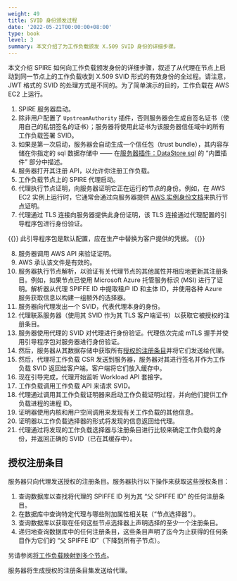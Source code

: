 ```yaml
---
weight: 49
title: SVID 身份颁发过程
date: '2022-05-21T00:00:00+08:00'
type: book
level: 3
summary: 本文介绍了为工作负载颁发 X.509 SVID 身份的详细步骤。
---
```


本文介绍 SPIRE 如何向工作负载颁发身份的详细步骤，叙述了从代理在节点上启动到同一节点上的工作负载收到 X.509 SVID 形式的有效身份的全过程。请注意，JWT 格式的 SVID 的处理方式是不同的。为了简单演示的目的，工作负载在 AWS EC2 上运行。

1. SPIRE 服务器启动。
2. 除非用户配置了 `UpstreamAuthority` 插件，否则服务器会生成自签名证书（使用自己的私钥签名的证书）；服务器将使用此证书为该服务器信任域中的所有工作负载签署 SVID。
3. 如果是第一次启动，服务器会自动生成一个信任包（trust bundle），其内容存储在你指定的 sql 数据存储中 —— 在[服务器插件：DataStore sql](https://github.com/spiffe/spire/blob/v1.3.0/doc/plugin_server_datastore_sql.md) 的 “内置插件” 部分中描述。
4. 服务器打开其注册 API，以允许你注册工作负载。
5. 工作负载节点上的 SPIRE 代理启动。
6. 代理执行节点证明，向服务器证明它正在运行的节点的身份。例如，在 AWS EC2 实例上运行时，它通常会通过向服务器提供 [AWS 实例身份文档](https://docs.aws.amazon.com/AWSEC2/latest/UserGuide/instance-identity-documents.html)来执行节点证明。
7. 代理通过 TLS 连接向服务器提供此身份证明，该 TLS 连接通过代理配置的引导程序包进行身份验证。

{{<callout note>}}
此引导程序包是默认配置，应在生产中替换为客户提供的凭据。
{{</callout>}}

8. 服务器调用 AWS API 来验证证明。
9. AWS 承认该文件是有效的。
10. 服务器执行节点解析，以验证有关代理节点的其他属性并相应地更新其注册条目。例如，如果节点已使用 Microsoft Azure 托管服务标识 (MSI) 进行了证明。解析器从代理 SPIFFE ID 中提取租户 ID 和主体 ID，并使用各种 Azure 服务获取信息以构建一组额外的选择器。
11. 服务器向代理发出一个 SVID，代表代理本身的身份。
12. 代理联系服务器（使用其 SVID 作为其 TLS 客户端证书）以获取它被授权的注册条目。
13. 服务器使用代理的 SVID 对代理进行身份验证。代理依次完成 mTLS 握手并使用引导程序包对服务器进行身份验证。
14. 然后，服务器从其数据存储中获取所有[授权的注册条目](https://spiffe.io/docs/latest/spire-about/spire-concepts/#authorized-registration-entries)并将它们发送给代理。
15. 然后，代理将工作负载 CSR 发送到服务器，服务器对其进行签名并作为工作负载 SVID 返回给客户端。客户端将它们放入缓存中。
16. 现在引导完成，代理开始监听 Workload API 套接字。
17. 工作负载调用工作负载 API 来请求 SVID。
18. 代理通过调用其工作负载证明器来启动工作负载证明过程，并向他们提供工作负载进程的进程 ID。
19. 证明器使用内核和用户空间调用来发现有关工作负载的其他信息。
20. 证明器以工作负载选择器的形式将发现的信息返回给代理。
21. 代理通过将发现的工作负载选择器与注册条目进行比较来确定工作负载的身份，并返回正确的 SVID（已在其缓存中）。

## 授权注册条目

服务器只向代理发送授权的注册条目。服务器执行以下操作来获取这些授权条目：

1. 查询数据库以查找将代理的 SPIFFE ID 列为其 “父 SPIFFE ID” 的任何注册条目。
2. 在数据库中查询特定代理与哪些附加属性相关联（“节点选择器”）。
3. 查询数据库以获取在任何这些节点选择器上声明选择的至少一个注册条目。
4. 递归地查询数据库中的任何注册条目，这些条目声明了迄今为止获得的任何条目作为它们的 “父 SPIFFE ID”（下降到所有子节点）。

另请参阅[将工作负载映射到多个节点](https://spiffe.io/docs/latest/spire/using/registering/#mapping-workloads-to-multiple-nodes)。

服务器将生成授权的注册条目集发送给代理。
